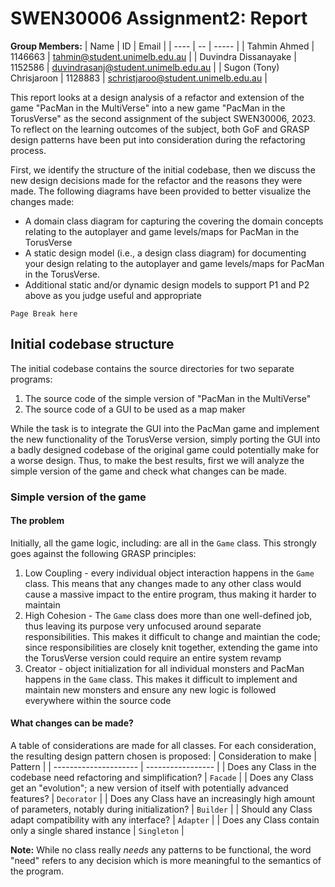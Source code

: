# SWEN30006 Assignment2: Report
**Group Members:**
| Name | ID | Email |
| ---- | -- | ----- |
| Tahmin Ahmed | 1146663 | tahmin@student.unimelb.edu.au |
| Duvindra Dissanayake | 1152586 | duvindrasanj@student.unimelb.edu.au |
| Sugon (Tony) Chrisjaroon | 1128883 | schristjaroo@student.unimelb.edu.au |

This report looks at a design analysis of a refactor and extension of the game
"PacMan in the MultiVerse" into a new game "PacMan in the TorusVerse" as the second assignment of the subject
SWEN30006, 2023. To reflect on the learning outcomes of the subject, both GoF
and GRASP design patterns have been put into consideration during the
refactoring process.

First, we identify the structure of the initial codebase, then we discuss the
new design decisions made for the refactor and the reasons they were made.
The following diagrams have been provided to better visualize the changes made:
- A domain class diagram for capturing the covering the domain concepts
relating to the autoplayer and game levels/maps for PacMan in the TorusVerse
- A static design model (i.e., a design class diagram) for documenting your
design relating to the autoplayer and game levels/maps for PacMan in the
TorusVerse.
- Additional static and/or dynamic design models to support P1 and P2 above as you judge useful
and appropriate

```
Page Break here
```

## Initial codebase structure
The initial codebase contains the source directories for two separate programs:
1. The source code of the simple version of "PacMan in the MultiVerse"
2. The source code of a GUI to be used as a map maker

While the task is to integrate the GUI into the PacMan game and implement the
new functionality of the TorusVerse version, simply porting the GUI into a
badly designed codebase of the original game could potentially make for a worse
design. Thus, to make the best results, first we will analyze the simple
version of the game and check what changes can be made.

### Simple version of the game
#### The problem
Initially, all the game logic, including:
are all in the `Game` class. This strongly goes against the following GRASP
principles:
1. Low Coupling - every individual object interaction happens in the `Game` class.
This means that any changes made to any other class would cause a massive
impact to the entire program, thus making it harder to maintain
2. High Cohesion - The `Game` class does more than one well-defined job,
thus leaving its purpose very unfocused around separate responsibilities. This
makes it difficult to change and maintian the code; since responsibilities are
closely knit together, extending the game into the TorusVerse version could
require an entire system revamp
3. Creator - object initialization for all individual monsters and PacMan
happens in the `Game` class. This makes it difficult to implement and maintain
new monsters and ensure any new logic is followed everywhere within the source code

#### What changes can be made?
A table of considerations are made for all classes. For each consideration, the resulting design pattern chosen is proposed:
| Consideration to make | Pattern |
| --------------------- | ----------------- |
| Does any Class in the codebase need refactoring and simplification? | `Facade` | 
| Does any Class get an "evolution"; a new version of itself with potentially advanced features? | `Decorator` |
| Does any Class have an increasingly high amount of parameters, notably during initialization? | `Builder` |
| Should any Class adapt compatibility with any interface? | `Adapter` |
| Does any Class contain only a single shared instance | `Singleton` |

**Note:** While no class really *needs* any patterns to be functional, the word "need" refers to any decision which is more meaningful to the semantics of the program.

